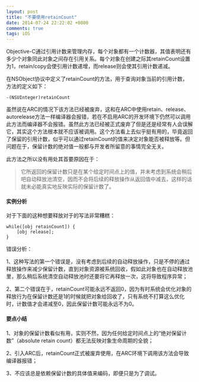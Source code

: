 ```yaml
---
layout: post
title: "不要使用retainCount"
date: 2014-07-24 22:22:02 +0800
comments: true
tags: iOS
---
```


Objective-C通过引用计数来管理内存，每个对象都有一个计数器，其值表明还有多少个对象同此对象之间存在引用关系。每个对象在创建之际其retainCount设置为1，retain/copy会使引用计数递增，而release则会使其引用计数递减。

在NSObject协议中定义了retainCount的方法，用于查询对象当前的引用计数，方法的定义如下：

`-(NSUInteger)retainCount`

虽然说在ARC的情况下该方法已经被废弃，这和在ARC中使用retain、release、autorelease方法一样编译器会报错，若在不启用ARC的开发环境下仍然可以调用此方法而编译器不会报错。虽然此方法已经被正式废弃了但是还是经常有人会误解它，其实这个方法根本就不应该被调用。这个方法看上去似乎挺有用的，毕竟返回了保留的引用计数，似乎可以通过retainCount的值来决定对象能否被释放等。但问题在于，保留计数的绝对值一般都与开发者所留意的事情完全无关。

此方法之所以没有用处其首要原因在于：

> 它所返回的保留计数只是在某个给定时间点上的值，并未考虑到系统会稍后吧自动释放池清空，因而不会将后续的释放操作从返回值中减去，这样的话就未必能真实地反映实际的保留计数了。

#### 实例分析

对于下面的这种想要释放对于的写法非常糟糕：

```
while([obj retainCount]) {
	[obj release];
}
```
错误分析：

1、这种写法的第一个错误是，没有考虑到后续的自动释放操作，只是不停的通过释放操作来减少保留计数，直到对象资源被系统回收，假如此对象也在自动释放池里，那么稍后系统清空自动释放池时还要将它再释放一次，这将导致程序异常；

2、第二个错误在于，retainCount可能永远不返回0，因为有时系统会优化对象的释放行为在保留计数还是1的时候就把对象给回收了，只有系统不打算这么优化时，计数值才会递减至0，因此保留计数可能永远不为0。

#### 要点小结

1、对象的保留计数看似有用，实则不然，因为任何给定时间点上的“绝对保留计数”（absolute retain count）都无法反映对象生命周期的全貌；

2、引入ARC后，retainCount正式被废弃使用，在ARC环境下调用该方法会导致编译器报错；

3、不应该总是依赖保留计数的具体值来编码，即便只是为了调试。









